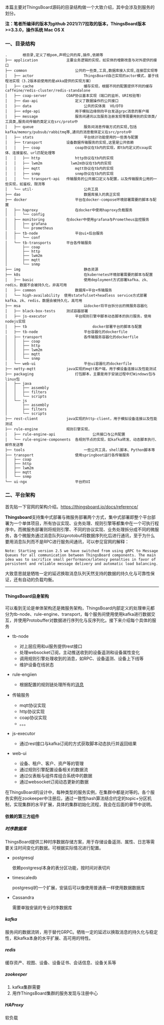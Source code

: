 本篇主要对ThingsBoard源码的目录结构做一个大致介绍，其中会涉及到服务的划分。

**注：笔者所编译的版本为github 2021/7/7拉取的版本，ThingsBoard版本>=3.3.0，操作系统 Mac OS X**

### 一、目录结构

```
.		根目录,定义了根pom,声明公共的库,插件,依赖等   
├── application 			主要业务逻辑的实现，如实体的增删改查与对外提供的接口
├── common						公共的一些类,工具,数据库接入实现,连接层实现等  
│   ├── actor						ThingsBoard自己实现的actor模式，基于线程池实现（3.2版本前使用的是akka提供的实现方案）
│   ├── cache						缓存实现，根据不同的配置提供不同的缓存 caffeine/redis-cluster/redis-standalone
│   ├── coap-server			COAP协议基本实现（端口的监听、URI校验等）
│   ├── dao-api					定义了数据操作的公共接口  
│   ├── data						公共的实体类  VO/DTO  
│   ├── edge-api				用于模拟边缘侧向平台发送grpc消息的客户端
│   ├── message					服务间通讯以及服务注册发现等需要用到的实体类/工具类,服务间传输的类定义在src/proto中  
│   ├── queue						服务间消息传输方式的实现,包括kafka/memory/pubsub/rabbitmq等,通讯的消息载体定义在src/proto中 
│   ├── stats						平台统计功能使用的一些类与配置
│   ├── transport			设备数据传输服务的实现,这里是公共依赖  
│   │   ├── coap				coap协议在tb内的实现，即tb内定义的coap实体、连接鉴权、url匹配处理等
│   │   ├── http				http协议在tb内的实现
│   │   ├── lwm2m			  lwm2m协议在tb内的实现
│   │   ├── mqtt				mqtt协议在tb内的实现
│   │   ├── snmp				snmp协议在tb内的实现
│   │   └── transport-api	传输服务的公共接口定义与配置，以及传输服务公用的一些实现，如鉴权、限流等
│   └── util·						公共工具  
├── dao								数据库接入的真正实现  
├── docker						平台在docker-compose环境部署需要的脚本与配置
│   ├── haproxy					在docker中使用haproxy负载服务
│   │   └── config
│   ├── monitoring			在docker中使用grafana与Prometheus监控服务
│   │   ├── grafana
│   │   └── prometheus
│   ├── tb-node					平台ui+后台服务
│   │   └── conf
│   └── tb-transports		平台各传输服务
│       ├── coap
│       ├── http
│       ├── lwm2m
│       ├── mqtt
│       └── snmp
├── img								静态资源
├── k8s								在kubernetes环境部署需要的脚本与配置
│   ├── basic						使用deployment方式部署kafka、zk、redis，数据不会被持久化，非高可用
│   ├── common					数据库+平台+传输服务
│   └── high-availability  使用statefulset+headless service方式部署kafka、zk、redis，数据会被持久化，高可用
├── msa								以docker将平台拆分出的微服务容器化
│   ├── black-box-tests		测试容器部署
│   ├── js-executor				平台规则引擎中脚本动态脚本的执行服务，使用nodejs实现
│   ├── tb								docker部署平台的脚本与配置
│   ├── tb-node						平台容器化的dockerfile
│   ├── transport					各传输服务容器化的dockerfile
│   │   ├── coap
│   │   ├── http
│   │   ├── lwm2m
│   │   ├── mqtt
│   │   └── snmp
│   └── web-ui						平台ui容器化的dockerfile
├── netty-mqtt				java实现的mqtt客户端，用于模设备连接以及性能测试
├── packaging					打包脚本，主要是用于安装过程中打Windows包与linux包
│   ├── java
│   │   ├── assembly
│   │   ├── filters
│   │   └── scripts
│   └── js
│       ├── assembly
│       ├── filters
│       └── scripts
├── rest-client				java实现的http-client，用于模拟设备连接以及性能测试
├── rule-engine				规则引擎实现，
│   ├── rule-engine-api					公共接口与公共配置
│   └── rule-engine-components	各规则节点的实现，如kafka转发、动态脚本执行、邮件发送等
├── tools							一些公共工具，shell脚本、Python脚本等
├── transport					使用springboot运行各传输服务
│   ├── coap
│   ├── http
│   ├── lwm2m
│   ├── mqtt
│   └── snmp
└── ui-ngx						平台的UI
```

### 二、平台架构

首先贴一下官网的架构介绍。https://thingsboard.io/docs/reference/

**Thingsboard**支持集中式部署与微服务部署两个方式，集中式部署即整个平台部署为一个单体项目，所有协议实现、业务处理、规则引擎等都集中在一个可执行程序中。而微服务部署则将规则引擎、不同的协议实现、业务处理拆分成不同的微服务，各个微服务通过消息队列以protobuf将数据序列化后进行通讯，至于为什么要用消息队列而不是RPC进行服务间通讯，可以参见官网的解释：

```
Note: Starting version 2.5 we have switched from using gRPC to Message Queues for all communication between ThingsBoard components. The main idea was to sacrifice small performance/latency penalties in favor of persistent and reliable message delivery and automatic load balancing.
```

大致意思就是牺牲一定的延迟换取消息队列天然支持的数据的持久化与可靠性保证，还有自动的负载均衡。

------

#### ThingsBoard自身架构

可以看到无论是单体架构还是微服务架构，ThingsBoard内部定义的处理单元都分为tb-node、rule-engine、transport，每个服务间使用使用kafka进行数据交互，并使用Protobuffer对数据进行序列化与反序列化。接下来介绍每个具体的服务

- tb-node
  - 对上层应用和ui服务提供rest接口
  - 处理websocket订阅，主动推送收到的设备遥测和设备属性变化
  - 调用规则引擎处理收到的消息，如RPC、设备遥测、设备上下线等
  - 维护设备在线状态

- rule-engiien
  - 根据配置的规则链处理所有的[消息](https://thingsboard.io/docs/user-guide/rule-engine-2-0/overview/#rule-engine-message)
- 传输服务
  - mqtt协议实现
  - http协议实现
  - coap协议实现
  - 。。。
- js-executor
  - 通过rest接口与kafka订阅的方式获取脚本动态执行并返回结果
- web-ui
  - 设备、租户、客户、资产等的管理
  - 通过规则引擎配置设备相关的数据流
  - 通过仪表板与组件库组合系统中的数据
  - 通过websocket订阅动态更新的数据

在ThingsBoard的设计中，每种类型的服务实例，在集群中都是对等的。各个服务实例在zookeeper中注册后，通过一致性hash算法结合约定的topic+分区机制，实现集群的水平扩展，具体的集群初始化流程，我会在后面的章节中说明。

#### 依赖的第三方组件

##### 时序数据库

ThingsBoard提供三种时序数据存储方案，用于存储设备遥测、属性、日志等需要关注时间变化的数据。可根据实际情况进行配置。

- postgresql

  依赖postgresql本身的表分区功能，按时间对表切片

- timescaledb

  postgresql的一个扩展，安装后可以像使用普通表一样使用数据数据库

- Cassandra

  需要单独安装的专业时序数据库

##### kafka

服务间的数据流转，用于替代GRPC。牺牲一定的延迟以换取消息的持久化与稳定性，和kafka本身的水平扩展、高可用的特性。

##### redis

缓存资产、视图、设备、设备证书、会话信息、设备关系等

##### zookeeper

1. kafka集群需要
2. 用作ThingsBoard集群的服务发现与注册中心

##### HAProxy

软负载